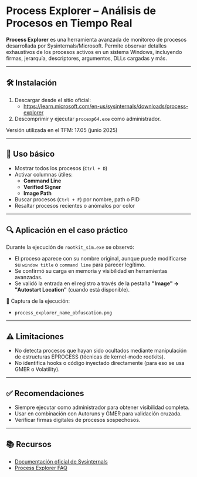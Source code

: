 # Process Explorer – Análisis de Procesos en Tiempo Real

**Process Explorer** es una herramienta avanzada de monitoreo de procesos desarrollada por Sysinternals/Microsoft. Permite observar detalles exhaustivos de los procesos activos en un sistema Windows, incluyendo firmas, jerarquía, descriptores, argumentos, DLLs cargadas y más.

---

## 🛠 Instalación

1. Descargar desde el sitio oficial:
   - https://learn.microsoft.com/en-us/sysinternals/downloads/process-explorer
2. Descomprimir y ejecutar `procexp64.exe` como administrador.

Versión utilizada en el TFM: 17.05 (junio 2025)

---

## 🚀 Uso básico

- Mostrar todos los procesos (`Ctrl + D`)
- Activar columnas útiles:
  - **Command Line**
  - **Verified Signer**
  - **Image Path**
- Buscar procesos (`Ctrl + F`) por nombre, path o PID
- Resaltar procesos recientes o anómalos por color

---

## 🔍 Aplicación en el caso práctico

Durante la ejecución de `rootkit_sim.exe` se observó:

- El proceso aparece con su nombre original, aunque puede modificarse su `window title` o `command line` para parecer legítimo.
- Se confirmó su carga en memoria y visibilidad en herramientas avanzadas.
- Se validó la entrada en el registro a través de la pestaña **"Image" → "Autostart Location"** (cuando está disponible).

📸 Captura de la ejecución:
- `process_explorer_name_obfuscation.png`

---

## ⚠️ Limitaciones

- No detecta procesos que hayan sido ocultados mediante manipulación de estructuras EPROCESS (técnicas de kernel-mode rootkits).
- No identifica hooks o código inyectado directamente (para eso se usa GMER o Volatility).

---

## ✅ Recomendaciones

- Siempre ejecutar como administrador para obtener visibilidad completa.
- Usar en combinación con Autoruns y GMER para validación cruzada.
- Verificar firmas digitales de procesos sospechosos.

---

## 📚 Recursos

- [Documentación oficial de Sysinternals](https://learn.microsoft.com/en-us/sysinternals/)
- [Process Explorer FAQ](https://learn.microsoft.com/en-us/sysinternals/downloads/process-explorer#faq)
